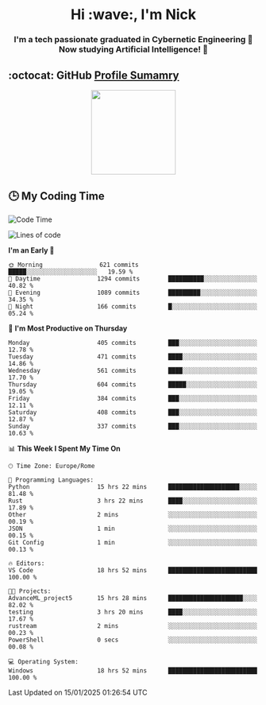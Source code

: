 <h1 align="center">Hi :wave:, I'm Nick</h1>

<h3 align="center">I'm a tech passionate graduated in Cybernetic Engineering 🤖<br>
Now studying Artificial Intelligence! 🧠</h3>


## :octocat: GitHub <a href="https://github.com/vn7n24fzkq/github-profile-summary-cards">Profile Sumamry</a>

<p align="center">
   <img style="height:170px;display:inline-block"  src="http://github-profile-summary-cards.vercel.app/api/cards/profile-details?username=CodeClimberNT&theme=github_dark" />
<!--    <img style="height:170px;display:inline-block"  src="http://github-profile-summary-cards.vercel.app/api/cards/repos-per-language?username=CodeClimberNT&theme=github_dark&exclude=" /> -->
</p>

 ## :clock3: My Coding Time 
 
<!--START_SECTION:waka-->
![Code Time](http://img.shields.io/badge/Code%20Time-415%20hrs%2057%20mins-blue)

![Lines of code](https://img.shields.io/badge/From%20Hello%20World%20I%27ve%20Written-3.9%20million%20lines%20of%20code-blue)

**I'm an Early 🐤** 

```text
🌞 Morning                621 commits         █████░░░░░░░░░░░░░░░░░░░░   19.59 % 
🌆 Daytime                1294 commits        ██████████░░░░░░░░░░░░░░░   40.82 % 
🌃 Evening                1089 commits        █████████░░░░░░░░░░░░░░░░   34.35 % 
🌙 Night                  166 commits         █░░░░░░░░░░░░░░░░░░░░░░░░   05.24 % 
```
📅 **I'm Most Productive on Thursday** 

```text
Monday                   405 commits         ███░░░░░░░░░░░░░░░░░░░░░░   12.78 % 
Tuesday                  471 commits         ████░░░░░░░░░░░░░░░░░░░░░   14.86 % 
Wednesday                561 commits         ████░░░░░░░░░░░░░░░░░░░░░   17.70 % 
Thursday                 604 commits         █████░░░░░░░░░░░░░░░░░░░░   19.05 % 
Friday                   384 commits         ███░░░░░░░░░░░░░░░░░░░░░░   12.11 % 
Saturday                 408 commits         ███░░░░░░░░░░░░░░░░░░░░░░   12.87 % 
Sunday                   337 commits         ███░░░░░░░░░░░░░░░░░░░░░░   10.63 % 
```


📊 **This Week I Spent My Time On** 

```text
🕑︎ Time Zone: Europe/Rome

💬 Programming Languages: 
Python                   15 hrs 22 mins      ████████████████████░░░░░   81.48 % 
Rust                     3 hrs 22 mins       ████░░░░░░░░░░░░░░░░░░░░░   17.89 % 
Other                    2 mins              ░░░░░░░░░░░░░░░░░░░░░░░░░   00.19 % 
JSON                     1 min               ░░░░░░░░░░░░░░░░░░░░░░░░░   00.15 % 
Git Config               1 min               ░░░░░░░░░░░░░░░░░░░░░░░░░   00.13 % 

🔥 Editors: 
VS Code                  18 hrs 52 mins      █████████████████████████   100.00 % 

🐱‍💻 Projects: 
AdvanceML_project5       15 hrs 28 mins      █████████████████████░░░░   82.02 % 
testing                  3 hrs 20 mins       ████░░░░░░░░░░░░░░░░░░░░░   17.67 % 
rustream                 2 mins              ░░░░░░░░░░░░░░░░░░░░░░░░░   00.23 % 
PowerShell               0 secs              ░░░░░░░░░░░░░░░░░░░░░░░░░   00.08 % 

💻 Operating System: 
Windows                  18 hrs 52 mins      █████████████████████████   100.00 % 
```


 Last Updated on 15/01/2025 01:26:54 UTC
<!--END_SECTION:waka-->

